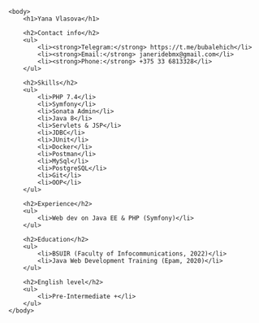 <!DOCTYPE html>
<html lang="en">
    <head>
        <meta charset="UTF-8">
        <title>CV</title>
    </head>

    <body>
        <h1>Yana Vlasova</h1>

        <h2>Contact info</h2>
        <ul>
            <li><strong>Telegram:</strong> https://t.me/bubalehich</li>
            <li><strong>Email:</strong> janeridebmx@gmail.com</li>
            <li><strong>Phone:</strong> +375 33 6813328</li>
        </ul>

        <h2>Skills</h2>
        <ul>
            <li>PHP 7.4</li>
            <li>Symfony</li>
            <li>Sonata Admin</li>
            <li>Java 8</li>
            <li>Servlets & JSP</li>
            <li>JDBC</li>
            <li>JUnit</li>
            <li>Docker</li>
            <li>Postman</li>
            <li>MySql</li>
            <li>PostgreSQL</li>
            <li>Git</li>
            <li>OOP</li>
        </ul>

        <h2>Experience</h2>
        <ul>
            <li>Web dev on Java EE & PHP (Symfony)</li>
        </ul>

        <h2>Education</h2>
        <ul>
            <li>BSUIR (Faculty of Infocommunications, 2022)</li>
            <li>Java Web Development Training (Epam, 2020)</li>
        </ul>

        <h2>English level</h2>
        <ul>
            <li>Pre-Intermediate +</li>
        </ul>
    </body>
</html>

